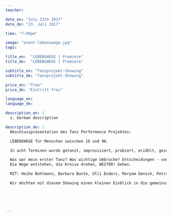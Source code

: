 ```yaml
---
teacher:

date_en: "July 23th 2017"
date_de: "23. Juli 2017"

time: "7:00pm"

image: "event-lebenswege.jpg" 
tags:

title_en:  "LEBENSWEGE | Premiere"
title_de:  "LEBENSWEGE | Premiere"

subtitle_en: "Tanzprojekt-Showing"
subtitle_de: "Tanzprojekt-Showing"

price_en: "free"
price_de: "Eintritt frei"

language_en: 
language_de: 

description_en: |
  s. German description

description_de: |
  Abschlusspräsentation des Tanz Performance Projektes:  

  LEBENSWEGE für Menschen zwischen 16 und 96.  

  In acht Terminen wurde getanzt, improvisiert, probiert, erzählt, geschrieben, bewegt…  

  Was war mein erster Tanz? Was wichtige Umbrüche? Entscheidungen - von Innen oder Außen? Begegnungen, Zusammenstöße, Treffen.
  Die Wege entstehen, die Kreise drehen, WEITER! Gehen.  

  MIT: Heike Bohlmann, Barbara Bunte, Ulli Enders, Maryam Gensch, Petra Liegener, Sarah Müller, Heidemarie Rohdewohld, Mechtild Römer, Katrin Schulz, Christian Schwanke, Gabriela Steinicke, Michael Steppat, Christoph Wendt, Christine Wermerskirch-Appl, Andreas Wirfler, Klas Yngborn

  Wir möchten mit diesem Showing einen kleinen Einblick in die gemeinsame Arbeit geben und würden uns sehr über Euer zahlreiches Erscheinen freuen.

  
  


---
```

